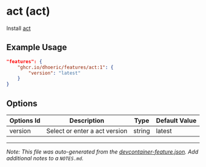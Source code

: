 
# act (act)

Install [act](https://github.com/nektos/act)

## Example Usage

```json
"features": {
    "ghcr.io/dhoeric/features/act:1": {
        "version": "latest"
    }
}
```

## Options

| Options Id | Description | Type | Default Value |
|-----|-----|-----|-----|
| version | Select or enter a act version | string | latest |



---

_Note: This file was auto-generated from the [devcontainer-feature.json](https://github.com/dhoeric/features/blob/main/src/act/devcontainer-feature.json).  Add additional notes to a `NOTES.md`._